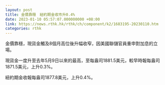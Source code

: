 ```yaml
---
layout: post
title: 金價靠穩　紐約期金收市升0.4%
date: 2023-01-10 05:57:07.000000000 +08:00
link: https://news.rthk.hk/rthk/ch/component/k2/1683195-20230110.htm
categories: rthk
---
```


金價靠穩，現貨金觸及8個月高位後升幅收窄，因美國聯儲官員重申對加息的立場。

現貨金一度升至去年5月9日以來的最高，至每盎司1881.5美元，較早時報每盎司1871.5美元，上升0.3%。

紐約期金收報每盎司1877.8美元，上升0.4%。
